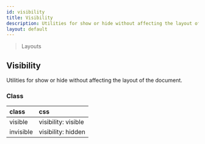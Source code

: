 ```yaml
---
id: visibility
title: Visibility
description: Utilities for show or hide without affecting the layout of the document.
layout: default
---
```


> Layouts

## Visibility

Utilities for show or hide without affecting the layout of the document.

### Class

| <span class="px-3 py-1 text-white bg-charcoal-100 rounded-full">class</span> | <span class="px-3 py-1 text-white bg-charcoal-100 rounded-full">css</span> |
|:--|:--|
| visible | visibility: visible |
| invisible | visibility: hidden |
